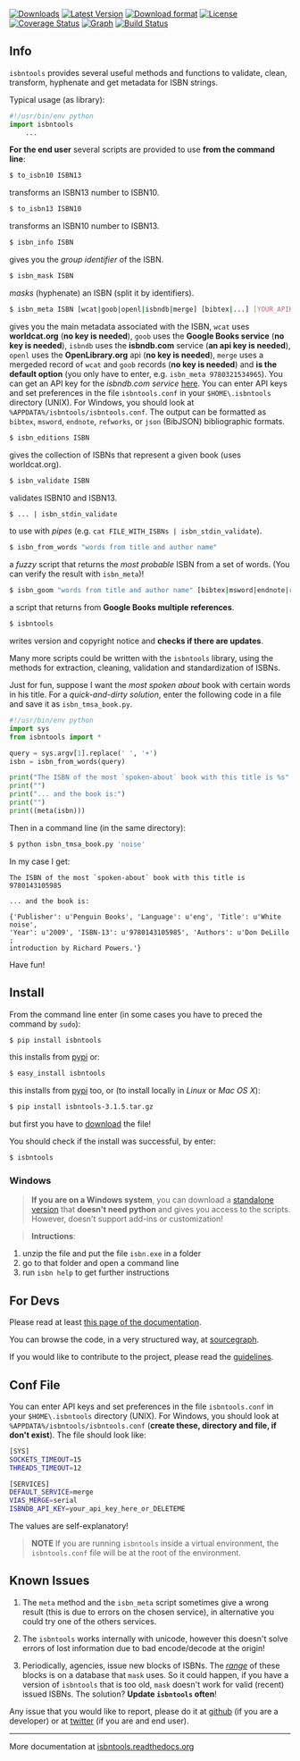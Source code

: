 [![Downloads](https://pypip.in/d/isbntools/badge.png)](https://pypi.python.org/pypi/isbntools/)
[![Latest Version](https://pypip.in/v/isbntools/badge.png)](https://pypi.python.org/pypi/isbntools/)
[![Download format](https://pypip.in/format/isbntools/badge.png)](https://pypi.python.org/pypi/isbntools/)
[![License](https://pypip.in/license/isbntools/badge.png)](https://pypi.python.org/pypi/isbntools/)
[![Coverage Status](https://coveralls.io/repos/xlcnd/isbntools/badge.png?branch=master)](https://coveralls.io/r/xlcnd/isbntools?branch=master)
[![Graph](https://sourcegraph.com/api/repos/github.com/xlcnd/isbntools/badges/status.png)](https://sourcegraph.com/github.com/xlcnd/isbntools)
[![Build Status](https://travis-ci.org/xlcnd/isbntools.png?branch=master)](https://travis-ci.org/xlcnd/isbntools.png?branch=master)


Info
----

`isbntools` provides several useful methods and functions
to validate, clean, transform, hyphenate and
get metadata for ISBN strings.

Typical usage (as library):

```python
#!/usr/bin/env python
import isbntools
    ...
```

**For the end user** several scripts are provided to use **from the command line**:

```bash
$ to_isbn10 ISBN13
```
transforms an ISBN13 number to ISBN10.

```bash
$ to_isbn13 ISBN10
```
transforms an ISBN10 number to ISBN13.

```bash
$ isbn_info ISBN
```
gives you the *group identifier* of the ISBN.

```bash
$ isbn_mask ISBN
```
*masks* (hyphenate) an ISBN (split it by identifiers).

```bash
$ isbn_meta ISBN [wcat|goob|openl|isbndb|merge] [bibtex|...] [YOUR_APIKEY_TO_SERVICE]
```
gives you the main metadata associated with the ISBN, `wcat` uses **worldcat.org**
(**no key is needed**), `goob` uses the **Google Books service** (**no key is needed**),
`isbndb` uses the **isbndb.com** service (**an api key is needed**),
`openl` uses the **OpenLibrary.org** api (**no key is needed**), `merge` uses
a mergeded record of `wcat` and `goob` records (**no key is needed**) and
**is the default option** (you only have to enter, e.g. `isbn_meta 9780321534965`).
You can get an API key for the *isbndb.com service* [here](http://isbndb.com/api/v2/docs).
You can enter API keys and set preferences in the file `isbntools.conf` in your
`$HOME\.isbntools` directory (UNIX). For Windows, you should look at
`%APPDATA%/isbntools/isbntools.conf`.
The output can be formatted as `bibtex`, `msword`,  `endnote`, `refworks`, or
`json` (BibJSON) bibliographic formats.


```bash
$ isbn_editions ISBN
```
gives the collection of ISBNs that represent a given book (uses worldcat.org).

```bash
$ isbn_validate ISBN
```
validates ISBN10 and ISBN13.

```bash
$ ... | isbn_stdin_validate
```
to use with *pipes* (e.g. `cat FILE_WITH_ISBNs | isbn_stdin_validate`).

```bash
$ isbn_from_words "words from title and author name"
```
a *fuzzy* script that returns the *most probable* ISBN from a set of words.
(You can verify the result with `isbn_meta`)!

```bash
$ isbn_goom "words from title and author name" [bibtex|msword|endnote|refworks|json]
```
a script that returns from **Google Books multiple references**.


```bash
$ isbntools
```
writes version and copyright notice and **checks if there are updates**.

Many more scripts could be written with the `isbntools` library,
using the methods for extraction, cleaning, validation and standardization of ISBNs.

Just for fun, suppose I want the *most spoken about* book with certain words in his title.
For a *quick-and-dirty solution*, enter the following code in a file
and save it as `isbn_tmsa_book.py`.

```python
#!/usr/bin/env python
import sys
from isbntools import *

query = sys.argv[1].replace(' ', '+')
isbn = isbn_from_words(query)

print("The ISBN of the most `spoken-about` book with this title is %s" % isbn)
print("")
print("... and the book is:")
print("")
print((meta(isbn)))
```

Then in a command line (in the same directory):

```bash
$ python isbn_tmsa_book.py 'noise'
```

In my case I get:

```
The ISBN of the most `spoken-about` book with this title is 9780143105985

... and the book is:

{'Publisher': u'Penguin Books', 'Language': u'eng', 'Title': u'White noise',
'Year': u'2009', 'ISBN-13': u'9780143105985', 'Authors': u'Don DeLillo ;
introduction by Richard Powers.'}
```

Have fun!

Install
-------

From the command line enter (in some cases you have to preced the
command by `sudo`):

```bash
$ pip install isbntools
```
this installs from [pypi](https://pypi.python.org/pypi/isbntools) or:

```bash
$ easy_install isbntools
```
this installs from [pypi](https://pypi.python.org/pypi/isbntools) too, or (to install locally in *Linux* or *Mac OS X*):

```bash
$ pip install isbntools-3.1.5.tar.gz
```
but first you have to [download](https://pypi.python.org/packages/source/i/isbntools/isbntools-3.1.5.tar.gz) the file!


You should check if the install was successful, by enter:

```bash
$ isbntools
```


### Windows

>**If you are on a Windows system**,
you can download a
[standalone version](http://bit.ly/1i8qatY)
that **doesn't need python** and gives you
access to the scripts. However, doesn't support add-ins or customization!

>**Intructions**:
1. unzip the file and put the file `isbn.exe` in a folder
2. go to that folder and open a command line
3. run `isbn help` to get further instructions


For Devs
--------

Please read at least [this page of the documentation](http://isbntools.readthedocs.org/en/latest/devs.html).

You can browse the code, in a very structured way, at [sourcegraph](http://bit.ly/1k14kHi).

If you would like to contribute to the project, please read the [guidelines](http://bit.ly/1jcxq8W).


Conf File
---------

You can enter API keys and set preferences in the file `isbntools.conf` in your
`$HOME\.isbntools` directory (UNIX). For Windows, you should look at
`%APPDATA%/isbntools/isbntools.conf`
(**create these, directory and file, if don't exist**). The file should look like:

```bash
[SYS]
SOCKETS_TIMEOUT=15
THREADS_TIMEOUT=12

[SERVICES]
DEFAULT_SERVICE=merge
VIAS_MERGE=serial
ISBNDB_API_KEY=your_api_key_here_or_DELETEME
```

The values are self-explanatory!


> **NOTE** If you are running `isbntools` inside a virtual environment, the
`isbntools.conf` file will be at the root of the environment.

Known Issues
------------

1. The `meta` method and the `isbn_meta` script sometimes give a wrong result
   (this is due to errors on the chosen service), in alternative you could
   try one of the others services.

2. The `isbntools` works internally with unicode, however this doesn't
   solve errors of lost information due to bad encode/decode at the origin!

3. Periodically, agencies, issue new blocks of ISBNs. The
   [*range*](https://www.isbn-international.org/range_file_generation) of
   these blocks is on a database that `mask` uses. So it could happen, if you
   have a version of `isbntools` that is too old, `mask` doesn't work for
   valid (recent) issued ISBNs. The solution? **Update `isbntools` often**!


Any issue that you would like to report, please do it at
[github](https://github.com/xlcnd/isbntools/issues) (if you are a developer)
or at [twitter](https://twitter.com/isbntools) (if you are and end user).



---
More documentation at [isbntools.readthedocs.org](http://bit.ly/1l0W4In)

